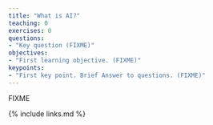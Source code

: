 ```yaml
---
title: "What is AI?"
teaching: 0
exercises: 0
questions:
- "Key question (FIXME)"
objectives:
- "First learning objective. (FIXME)"
keypoints:
- "First key point. Brief Answer to questions. (FIXME)"
---
```

FIXME

{% include links.md %}

